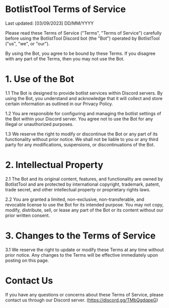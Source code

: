 # BotlistTool Terms of Service
Last updated: [03/09/2023] DD/MM/YYYY

Please read these Terms of Service ("Terms", "Terms of Service") carefully before using the BotlistTool Discord bot (the "Bot") operated by BotlistTool ("us", "we", or "our").

By using the Bot, you agree to be bound by these Terms. If you disagree with any part of the Terms, then you may not use the Bot.

# 1. Use of the Bot
1.1 The Bot is designed to provide botlist services within Discord servers. By using the Bot, you understand and acknowledge that it will collect and store certain information as outlined in our Privacy Policy.

1.2 You are responsible for configuring and managing the botlist settings of the Bot within your Discord server. You agree not to use the Bot for any illegal or unauthorized purposes.

1.3 We reserve the right to modify or discontinue the Bot or any part of its functionality without prior notice. We shall not be liable to you or any third party for any modifications, suspensions, or discontinuations of the Bot.

# 2. Intellectual Property
2.1 The Bot and its original content, features, and functionality are owned by BotlistTool and are protected by international copyright, trademark, patent, trade secret, and other intellectual property or proprietary rights laws.

2.2 You are granted a limited, non-exclusive, non-transferable, and revocable license to use the Bot for its intended purpose. You may not copy, modify, distribute, sell, or lease any part of the Bot or its content without our prior written consent.

# 3. Changes to the Terms of Service
3.1 We reserve the right to update or modify these Terms at any time without prior notice. Any changes to the Terms will be effective immediately upon posting on this page.

# Contact Us
If you have any questions or concerns about these Terms of Service, please contact us through our Discord server. (https://discord.gg/TMbQgdqpeG)

